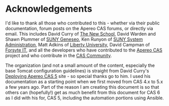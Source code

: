 # Acknowledgements


I'd like to thank all those who contributed to this - whether via their public documentation, forum posts on the Apereo CAS forums, or directly via email.  This includes David Curry of [The New School](https://newschool.edu), David Warden and Shawn Plummer of [SUNY Geneseo](https://geneseo.edu), Ken Runyon of [SUNY System Administration](https://suny.edu), Matt Adkins of [Liberty University](https://liberty.edu), David Campman of [Forsyte IT](https://forsyteit.com), and all the developers who have contributed to the [Apereo CAS](https://www.apereo.org/projects/cas) project and who contribute in the [CAS Community](https://apereo.github.io/cas/Mailing-Lists.html#cas-community-list-cas-userapereoorg).

The organization (and not a small amount of the content, especially the base Tomcat configuration guidelines) is straight from David Curry's [Deploying Apereo CAS 5](https://dacurry-tns.github.io/deploying-apereo-cas/) site - so special thanks go to him.  I used his documentation as a starting point when we first moved from CAS 4.x to 5.x a few years ago.  Part of the reason I am creating this document is so that others can (hopefully!) get as much benefit from this document for CAS 6 as I did with his for, CAS 5, including the automation portions using Ansible.


